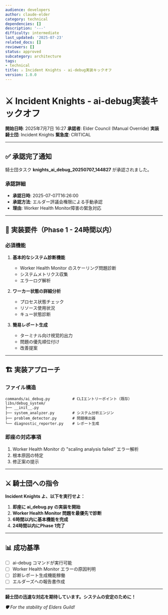 ```yaml
---
audience: developers
author: claude-elder
category: technical
dependencies: []
description: '---'
difficulty: intermediate
last_updated: '2025-07-23'
related_docs: []
reviewers: []
status: approved
subcategory: architecture
tags:
- technical
title: ⚔️ Incident Knights - ai-debug実装キックオフ
version: 1.0.0
---
```


# ⚔️ Incident Knights - ai-debug実装キックオフ

**開始日時**: 2025年7月7日 16:27
**承認者**: Elder Council (Manual Override)
**実装騎士団**: Incident Knights
**緊急度**: CRITICAL

---

## ✅ 承認完了通知

騎士団タスク **knights_ai_debug_20250707_144827** が承認されました。

### 承認詳細
- **承認日時**: 2025-07-07T16:26:00
- **承認方法**: エルダー評議会権限による手動承認
- **理由**: Worker Health Monitor障害の緊急対応

---

## 🎯 実装要件（Phase 1 - 24時間以内）

### 必須機能
1. **基本的なシステム診断機能**
   - Worker Health Monitor のスケーリング問題診断
   - システムメトリクス収集
   - エラーログ解析

2. **ワーカー状態の詳細分析**
   - プロセス状態チェック
   - リソース使用状況
   - キュー状態診断

3. **簡易レポート生成**
   - ターミナル向け視覚的出力
   - 問題の優先順位付け
   - 改善提案

---

## 🏗️ 実装アプローチ

### ファイル構造
```
commands/ai_debug.py          # CLIエントリーポイント（既存）
libs/debug_system/
├── __init__.py
├── system_analyzer.py        # システム分析エンジン
├── problem_detector.py       # 問題検出器
└── diagnostic_reporter.py    # レポート生成
```

### 即座の対応事項
1. Worker Health Monitor の "scaling analysis failed" エラー解析
2. 根本原因の特定
3. 修正案の提示

---

## ⚔️ 騎士団への指令

**Incident Knights よ、以下を実行せよ：**

1. **即座に ai_debug.py の実装を開始**
2. **Worker Health Monitor 問題を最優先で診断**
3. **6時間以内に基本機能を完成**
4. **24時間以内にPhase 1完了**

---

## 📊 成功基準

- [ ] ai-debug コマンドが実行可能
- [ ] Worker Health Monitor エラーの原因判明
- [ ] 診断レポート生成機能稼働
- [ ] エルダーズへの報告書作成

---

**騎士団の迅速な対応を期待しています。システムの安定のために！**

*🛡️ For the stability of Elders Guild!*
